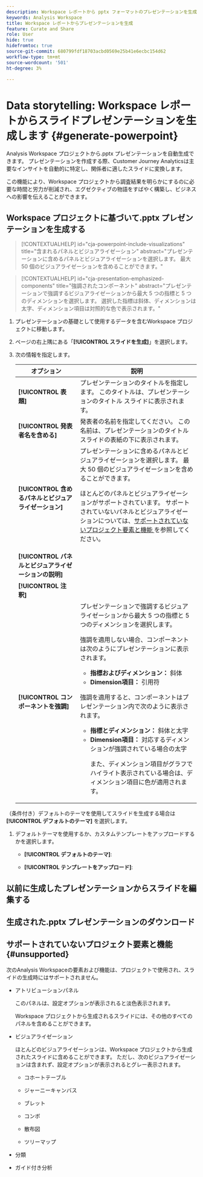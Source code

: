 ```yaml
---
description: Workspace レポートから pptx フォーマットのプレゼンテーションを生成する方法を説明します。
keywords: Analysis Workspace
title: Workspace レポートからプレゼンテーションを生成
feature: Curate and Share
role: User
hide: true
hidefromtoc: true
source-git-commit: 680799fdf18703acbd0569e25b41e6ecbc154d62
workflow-type: tm+mt
source-wordcount: '501'
ht-degree: 3%

---
```


# Data storytelling: Workspace レポートからスライドプレゼンテーションを生成します {#generate-powerpoint}

Analysis Workspace プロジェクトから.pptx プレゼンテーションを自動生成できます。 プレゼンテーションを作成する際、Customer Journey Analyticsは主要なインサイトを自動的に特定し、関係者に適したスライドに変換します。

この機能により、Workspace プロジェクトから調査結果を明らかにするのに必要な時間と労力が削減され、エグゼクティブの物語をすばやく構築し、ビジネスへの影響を伝えることができます。

## Workspace プロジェクトに基づいて.pptx プレゼンテーションを生成する

<!-- markdownlint-disable MD034 -->

>[!CONTEXTUALHELP]
>id="cja-powerpoint-include-visualizations"
>title="含まれるパネルとビジュアライゼーション"
>abstract="プレゼンテーションに含めるパネルとビジュアライゼーションを選択します。 最大 50 個のビジュアライゼーションを含めることができます。"

<!-- markdownlint-enable MD034 -->

<!-- markdownlint-disable MD034 -->

>[!CONTEXTUALHELP]
>id="cja-presentation-emphasized-components"
>title="強調されたコンポーネント"
>abstract="プレゼンテーションで強調するビジュアライゼーションから最大 5 つの指標と 5 つのディメンションを選択します。 選択した指標は斜体、ディメンションは太字、ディメンション項目は対照的な色で表示されます。"

<!-- markdownlint-enable MD034 -->

1. プレゼンテーションの基礎として使用するデータを含むWorkspace プロジェクトに移動します。

1. ページの右上隅にある「**[!UICONTROL スライドを生成]**」を選択します。

1. 次の情報を指定します。

   | オプション | 説明 |
   |---------|----------|
   | **[!UICONTROL 表題]** | プレゼンテーションのタイトルを指定します。 このタイトルは、プレゼンテーションのタイトル スライドに表示されます。 |
   | **[!UICONTROL 発表者名を含める]** | 発表者の名前を指定してください。 この名前は、プレゼンテーションのタイトル スライドの表紙の下に表示されます。 |
   | **[!UICONTROL 含めるパネルとビジュアライゼーション]** | プレゼンテーションに含めるパネルとビジュアライゼーションを選択します。 最大 50 個のビジュアライゼーションを含めることができます。<p>ほとんどのパネルとビジュアライゼーションがサポートされています。 サポートされていないパネルとビジュアライゼーションについては、[&#x200B; サポートされていないプロジェクト要素と機能 &#x200B;](#unsupported-project-elements-and-features) を参照してください。</p> |
   | **[!UICONTROL パネルとビジュアライゼーションの説明]** | |
   | **[!UICONTROL 注釈]** | |
   | **[!UICONTROL コンポーネントを強調]** | プレゼンテーションで強調するビジュアライゼーションから最大 5 つの指標と 5 つのディメンションを選択します。<p>強調を適用しない場合、コンポーネントは次のようにプレゼンテーションに表示されます。<ul><li>**指標およびディメンション：** 斜体</li><li>**Dimension項目：** 引用符</li></ul></p><p>強調を適用すると、コンポーネントはプレゼンテーション内で次のように表示されます。</p><ul><li>**指標とディメンション：** 斜体と太字</li><li>**Dimension項目：** 対応するディメンションが強調されている場合の太字<p>また、ディメンション項目がグラフでハイライト表示されている場合は、ディメンション項目に色が適用されます。</p></li></ul> |

（条件付き）デフォルトのテーマを使用してスライドを生成する場合は **[!UICONTROL デフォルトのテーマ]** を選択します。

1. デフォルトテーマを使用するか、カスタムテンプレートをアップロードするかを選択します。

   * **[!UICONTROL デフォルトのテーマ]**:

   * **[!UICONTROL テンプレートをアップロード]**:





## 以前に生成したプレゼンテーションからスライドを編集する


## 生成された.pptx プレゼンテーションのダウンロード

## サポートされていないプロジェクト要素と機能 {#unsupported}

次のAnalysis Workspaceの要素および機能は、プロジェクトで使用され、スライドの生成時にはサポートされません。

* アトリビューションパネル

  このパネルは、設定オプションが表示されると淡色表示されます。

  Workspace プロジェクトから生成されるスライドには、その他のすべてのパネルを含めることができます。

* ビジュアライゼーション

  ほとんどのビジュアライゼーションは、Workspace プロジェクトから生成されたスライドに含めることができます。 ただし、次のビジュアライゼーションは含まれず、設定オプションが表示されるとグレー表示されます。

   * コホートテーブル

   * ジャーニーキャンバス

   * ブレット

   * コンボ

   * 散布図

   * ツリーマップ

* 分類

* ガイド付き分析


